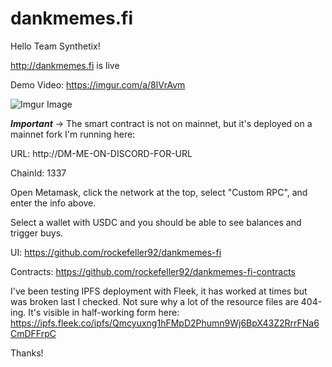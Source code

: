 # dankmemes.fi

Hello Team Synthetix!

http://dankmemes.fi is live

Demo Video: https://imgur.com/a/8lVrAvm

![Imgur Image](https://i.imgur.com/pEAmNvQ.jpg)

***Important*** -> The smart contract is not on mainnet, but it's deployed on a mainnet fork I'm running here:

URL: http://DM-ME-ON-DISCORD-FOR-URL

ChainId: 1337

Open Metamask, click the network at the top, select "Custom RPC", and enter the info above.

Select a wallet with USDC and you should be able to see balances and trigger buys.

UI: https://github.com/rockefeller92/dankmemes-fi

Contracts: https://github.com/rockefeller92/dankmemes-fi-contracts

I've been testing IPFS deployment with Fleek, it has worked at times but was
broken last I checked. Not sure why a lot of the resource files are 404-ing.
It's visible in half-working form here:
    https://ipfs.fleek.co/ipfs/Qmcyuxng1hFMpD2Phumn9Wj6BpX43Z2RrrFNa6CmDFFrpC

Thanks!
